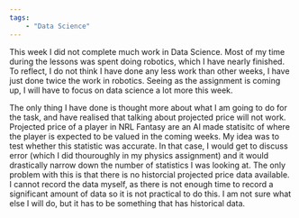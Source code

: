 ```yaml
---
tags: 
    - "Data Science"
---
```

This week I did not complete much work in Data Science. Most of my time during the lessons was spent doing robotics, which I have nearly finished. To reflect, I do not think I have done any less work than other weeks, I have just done twice the work in robotics. Seeing as the assignment is coming up, I will have to focus on data science a lot more this week. 

The only thing I have done is thought more about what I am going to do for the task, and have realised that talking about projected price will not work. Projected price of a player in NRL Fantasy are an AI made statisitc of where the player is expected to be valued in the coming weeks. My idea was to test whether this statistic was accurate. In that case, I would get to discuss error (which I did thouroughly in my physics assignment) and it would drastically narrow down the number of statistics I was looking at. The only problem with this is that there is no historcial projected price data available. I cannot record the data myself, as there is not enough time to record a significant amount of data so it is not practical to do this. I am not sure what else I will do, but it has to be something that has historical data.

